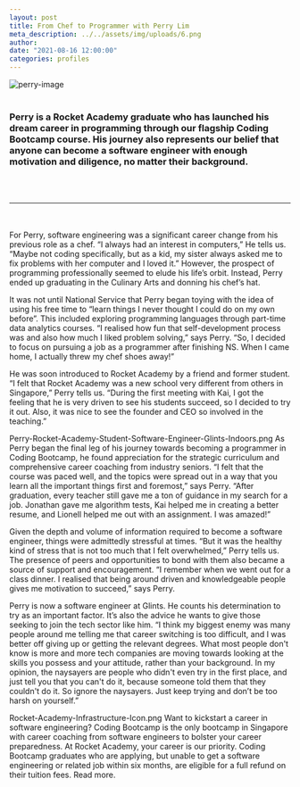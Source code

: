 ```yaml
---
layout: post
title: From Chef to Programmer with Perry Lim
meta_description: ../../assets/img/uploads/6.png
author:
date: "2021-08-16 12:00:00"
categories: profiles
---
```


![perry-image](../../assets/img/uploads/6.png)
<br><br>

### Perry is a Rocket Academy graduate who has launched his dream career in programming through our flagship Coding Bootcamp course. His journey also represents our belief that anyone can become a software engineer with enough motivation and diligence, no matter their background.

<br><br>

---

<br><br>
For Perry, software engineering was a significant career change from his previous role as a chef. “I always had an interest in computers,” He tells us. “Maybe not coding specifically, but as a kid, my sister always asked me to fix problems with her computer and I loved it.” However, the prospect of programming professionally seemed to elude his life’s orbit. Instead, Perry ended up graduating in the Culinary Arts and donning his chef’s hat.

It was not until National Service that Perry began toying with the idea of using his free time to “learn things I never thought I could do on my own before”. This included exploring programming languages through part-time data analytics courses. “I realised how fun that self-development process was and also how much I liked problem solving,” says Perry. “So, I decided to focus on pursuing a job as a programmer after finishing NS. When I came home, I actually threw my chef shoes away!”

He was soon introduced to Rocket Academy by a friend and former student. “I felt that Rocket Academy was a new school very different from others in Singapore,” Perry tells us. “During the first meeting with Kai, I got the feeling that he is very driven to see his students succeed, so I decided to try it out. Also, it was nice to see the founder and CEO so involved in the teaching.”

Perry-Rocket-Academy-Student-Software-Engineer-Glints-Indoors.png
As Perry began the final leg of his journey towards becoming a programmer in Coding Bootcamp, he found appreciation for the strategic curriculum and comprehensive career coaching from industry seniors. “I felt that the course was paced well, and the topics were spread out in a way that you learn all the important things first and foremost,” says Perry. “After graduation, every teacher still gave me a ton of guidance in my search for a job. Jonathan gave me algorithm tests, Kai helped me in creating a better resume, and Lionell helped me out with an assignment. I was amazed!”

Given the depth and volume of information required to become a software engineer, things were admittedly stressful at times. “But it was the healthy kind of stress that is not too much that I felt overwhelmed,” Perry tells us. The presence of peers and opportunities to bond with them also became a source of support and encouragement. “I remember when we went out for a class dinner. I realised that being around driven and knowledgeable people gives me motivation to succeed,” says Perry.

Perry is now a software engineer at Glints. He counts his determination to try as an important factor. It’s also the advice he wants to give those seeking to join the tech sector like him. “I think my biggest enemy was many people around me telling me that career switching is too difficult, and I was better off giving up or getting the relevant degrees. What most people don't know is more and more tech companies are moving towards looking at the skills you possess and your attitude, rather than your background. In my opinion, the naysayers are people who didn't even try in the first place, and just tell you that you can't do it, because someone told them that they couldn't do it. So ignore the naysayers. Just keep trying and don’t be too harsh on yourself.”

Rocket-Academy-Infrastructure-Icon.png
Want to kickstart a career in software engineering? Coding Bootcamp is the only bootcamp in Singapore with career coaching from software engineers to bolster your career preparedness.
At Rocket Academy, your career is our priority. Coding Bootcamp graduates who are applying, but unable to get a software engineering or related job within six months, are eligible for a full refund on their tuition fees. Read more.
